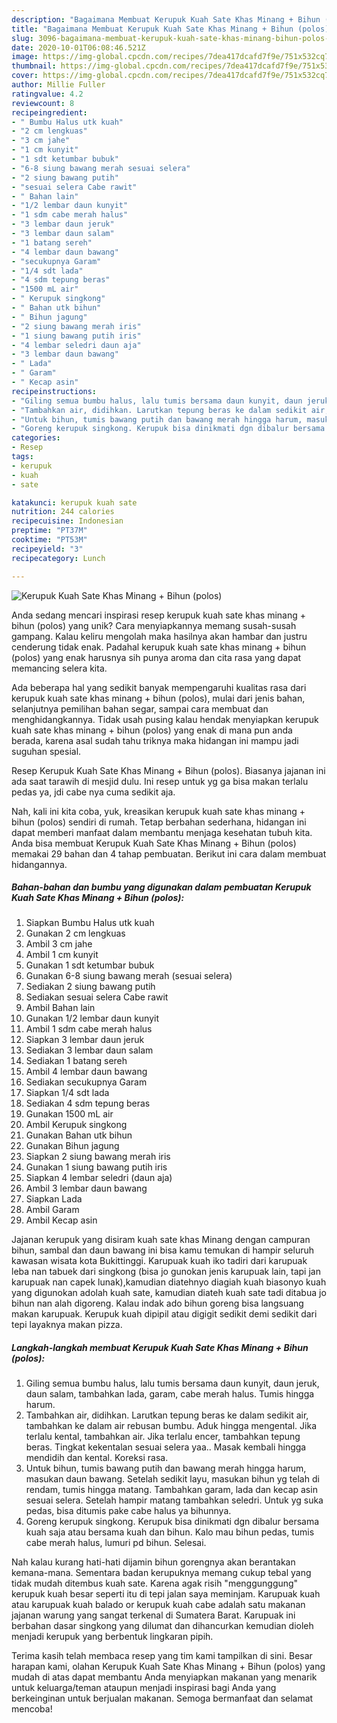 ```yaml
---
description: "Bagaimana Membuat Kerupuk Kuah Sate Khas Minang + Bihun (polos) yang Enak Banget"
title: "Bagaimana Membuat Kerupuk Kuah Sate Khas Minang + Bihun (polos) yang Enak Banget"
slug: 3096-bagaimana-membuat-kerupuk-kuah-sate-khas-minang-bihun-polos-yang-enak-banget
date: 2020-10-01T06:08:46.521Z
image: https://img-global.cpcdn.com/recipes/7dea417dcafd7f9e/751x532cq70/kerupuk-kuah-sate-khas-minang-bihun-polos-foto-resep-utama.jpg
thumbnail: https://img-global.cpcdn.com/recipes/7dea417dcafd7f9e/751x532cq70/kerupuk-kuah-sate-khas-minang-bihun-polos-foto-resep-utama.jpg
cover: https://img-global.cpcdn.com/recipes/7dea417dcafd7f9e/751x532cq70/kerupuk-kuah-sate-khas-minang-bihun-polos-foto-resep-utama.jpg
author: Millie Fuller
ratingvalue: 4.2
reviewcount: 8
recipeingredient:
- " Bumbu Halus utk kuah"
- "2 cm lengkuas"
- "3 cm jahe"
- "1 cm kunyit"
- "1 sdt ketumbar bubuk"
- "6-8 siung bawang merah sesuai selera"
- "2 siung bawang putih"
- "sesuai selera Cabe rawit"
- " Bahan lain"
- "1/2 lembar daun kunyit"
- "1 sdm cabe merah halus"
- "3 lembar daun jeruk"
- "3 lembar daun salam"
- "1 batang sereh"
- "4 lembar daun bawang"
- "secukupnya Garam"
- "1/4 sdt lada"
- "4 sdm tepung beras"
- "1500 mL air"
- " Kerupuk singkong"
- " Bahan utk bihun"
- " Bihun jagung"
- "2 siung bawang merah iris"
- "1 siung bawang putih iris"
- "4 lembar seledri daun aja"
- "3 lembar daun bawang"
- " Lada"
- " Garam"
- " Kecap asin"
recipeinstructions:
- "Giling semua bumbu halus, lalu tumis bersama daun kunyit, daun jeruk, daun salam, tambahkan lada, garam, cabe merah halus. Tumis hingga harum."
- "Tambahkan air, didihkan. Larutkan tepung beras ke dalam sedikit air, tambahkan ke dalam air rebusan bumbu. Aduk hingga mengental. Jika terlalu kental, tambahkan air. Jika terlalu encer, tambahkan tepung beras. Tingkat kekentalan sesuai selera yaa.. Masak kembali hingga mendidih dan kental. Koreksi rasa."
- "Untuk bihun, tumis bawang putih dan bawang merah hingga harum, masukan daun bawang. Setelah sedikit layu, masukan bihun yg telah di rendam, tumis hingga matang. Tambahkan garam, lada dan kecap asin sesuai selera. Setelah hampir matang tambahkan seledri. Untuk yg suka pedas, bisa ditumis pake cabe halus ya bihunnya."
- "Goreng kerupuk singkong. Kerupuk bisa dinikmati dgn dibalur bersama kuah saja atau bersama kuah dan bihun. Kalo mau bihun pedas, tumis cabe merah halus, lumuri pd bihun. Selesai."
categories:
- Resep
tags:
- kerupuk
- kuah
- sate

katakunci: kerupuk kuah sate 
nutrition: 244 calories
recipecuisine: Indonesian
preptime: "PT37M"
cooktime: "PT53M"
recipeyield: "3"
recipecategory: Lunch

---
```



![Kerupuk Kuah Sate Khas Minang + Bihun (polos)](https://img-global.cpcdn.com/recipes/7dea417dcafd7f9e/751x532cq70/kerupuk-kuah-sate-khas-minang-bihun-polos-foto-resep-utama.jpg)

Anda sedang mencari inspirasi resep kerupuk kuah sate khas minang + bihun (polos) yang unik? Cara menyiapkannya memang susah-susah gampang. Kalau keliru mengolah maka hasilnya akan hambar dan justru cenderung tidak enak. Padahal kerupuk kuah sate khas minang + bihun (polos) yang enak harusnya sih punya aroma dan cita rasa yang dapat memancing selera kita.

Ada beberapa hal yang sedikit banyak mempengaruhi kualitas rasa dari kerupuk kuah sate khas minang + bihun (polos), mulai dari jenis bahan, selanjutnya pemilihan bahan segar, sampai cara membuat dan menghidangkannya. Tidak usah pusing kalau hendak menyiapkan kerupuk kuah sate khas minang + bihun (polos) yang enak di mana pun anda berada, karena asal sudah tahu triknya maka hidangan ini mampu jadi suguhan spesial.

Resep Kerupuk Kuah Sate Khas Minang + Bihun (polos). Biasanya jajanan ini ada saat tarawih di mesjid dulu. Ini resep untuk yg ga bisa makan terlalu pedas ya, jdi cabe nya cuma sedikit aja.


Nah, kali ini kita coba, yuk, kreasikan kerupuk kuah sate khas minang + bihun (polos) sendiri di rumah. Tetap berbahan sederhana, hidangan ini dapat memberi manfaat dalam membantu menjaga kesehatan tubuh kita. Anda bisa membuat Kerupuk Kuah Sate Khas Minang + Bihun (polos) memakai 29 bahan dan 4 tahap pembuatan. Berikut ini cara dalam membuat hidangannya.

<!--inarticleads1-->

##### Bahan-bahan dan bumbu yang digunakan dalam pembuatan Kerupuk Kuah Sate Khas Minang + Bihun (polos):

1. Siapkan  Bumbu Halus utk kuah
1. Gunakan 2 cm lengkuas
1. Ambil 3 cm jahe
1. Ambil 1 cm kunyit
1. Gunakan 1 sdt ketumbar bubuk
1. Gunakan 6-8 siung bawang merah (sesuai selera)
1. Sediakan 2 siung bawang putih
1. Sediakan sesuai selera Cabe rawit
1. Ambil  Bahan lain
1. Gunakan 1/2 lembar daun kunyit
1. Ambil 1 sdm cabe merah halus
1. Siapkan 3 lembar daun jeruk
1. Sediakan 3 lembar daun salam
1. Sediakan 1 batang sereh
1. Ambil 4 lembar daun bawang
1. Sediakan secukupnya Garam
1. Siapkan 1/4 sdt lada
1. Sediakan 4 sdm tepung beras
1. Gunakan 1500 mL air
1. Ambil  Kerupuk singkong
1. Gunakan  Bahan utk bihun
1. Gunakan  Bihun jagung
1. Siapkan 2 siung bawang merah iris
1. Gunakan 1 siung bawang putih iris
1. Siapkan 4 lembar seledri (daun aja)
1. Ambil 3 lembar daun bawang
1. Siapkan  Lada
1. Ambil  Garam
1. Ambil  Kecap asin


Jajanan kerupuk yang disiram kuah sate khas Minang dengan campuran bihun, sambal dan daun bawang ini bisa kamu temukan di hampir seluruh kawasan wisata kota Bukittinggi. Karupuak kuah iko tadiri dari karupuak leba nan tabuek dari singkong (bisa jo gunokan jenis karupuak lain, tapi jan karupuak nan capek lunak),kamudian diatehnyo diagiah kuah biasonyo kuah yang digunokan adolah kuah sate, kamudian diateh kuah sate tadi ditabua jo bihun nan alah digoreng. Kalau indak ado bihun goreng bisa langsuang makan karupuak. Kerupuk kuah dipipil atau digigit sedikit demi sedikit dari tepi layaknya makan pizza. 

<!--inarticleads2-->

##### Langkah-langkah membuat Kerupuk Kuah Sate Khas Minang + Bihun (polos):

1. Giling semua bumbu halus, lalu tumis bersama daun kunyit, daun jeruk, daun salam, tambahkan lada, garam, cabe merah halus. Tumis hingga harum.
1. Tambahkan air, didihkan. Larutkan tepung beras ke dalam sedikit air, tambahkan ke dalam air rebusan bumbu. Aduk hingga mengental. Jika terlalu kental, tambahkan air. Jika terlalu encer, tambahkan tepung beras. Tingkat kekentalan sesuai selera yaa.. Masak kembali hingga mendidih dan kental. Koreksi rasa.
1. Untuk bihun, tumis bawang putih dan bawang merah hingga harum, masukan daun bawang. Setelah sedikit layu, masukan bihun yg telah di rendam, tumis hingga matang. Tambahkan garam, lada dan kecap asin sesuai selera. Setelah hampir matang tambahkan seledri. Untuk yg suka pedas, bisa ditumis pake cabe halus ya bihunnya.
1. Goreng kerupuk singkong. Kerupuk bisa dinikmati dgn dibalur bersama kuah saja atau bersama kuah dan bihun. Kalo mau bihun pedas, tumis cabe merah halus, lumuri pd bihun. Selesai.


Nah kalau kurang hati-hati dijamin bihun gorengnya akan berantakan kemana-mana. Sementara badan kerupuknya memang cukup tebal yang tidak mudah ditembus kuah sate. Karena agak risih &#34;menggunggung&#34; kerupuk kuah besar seperti itu di tepi jalan saya meminjam. Karupuak kuah atau karupuak kuah balado or kerupuk kuah cabe adalah satu makanan jajanan warung yang sangat terkenal di Sumatera Barat. Karupuak ini berbahan dasar singkong yang dilumat dan dihancurkan kemudian dioleh menjadi kerupuk yang berbentuk lingkaran pipih. 

Terima kasih telah membaca resep yang tim kami tampilkan di sini. Besar harapan kami, olahan Kerupuk Kuah Sate Khas Minang + Bihun (polos) yang mudah di atas dapat membantu Anda menyiapkan makanan yang menarik untuk keluarga/teman ataupun menjadi inspirasi bagi Anda yang berkeinginan untuk berjualan makanan. Semoga bermanfaat dan selamat mencoba!
